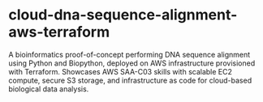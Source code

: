 # cloud-dna-sequence-alignment-aws-terraform
A bioinformatics proof-of-concept performing DNA sequence alignment using Python and Biopython, deployed on AWS infrastructure provisioned with Terraform. Showcases AWS SAA-C03 skills with scalable EC2 compute, secure S3 storage, and infrastructure as code for cloud-based biological data analysis.
